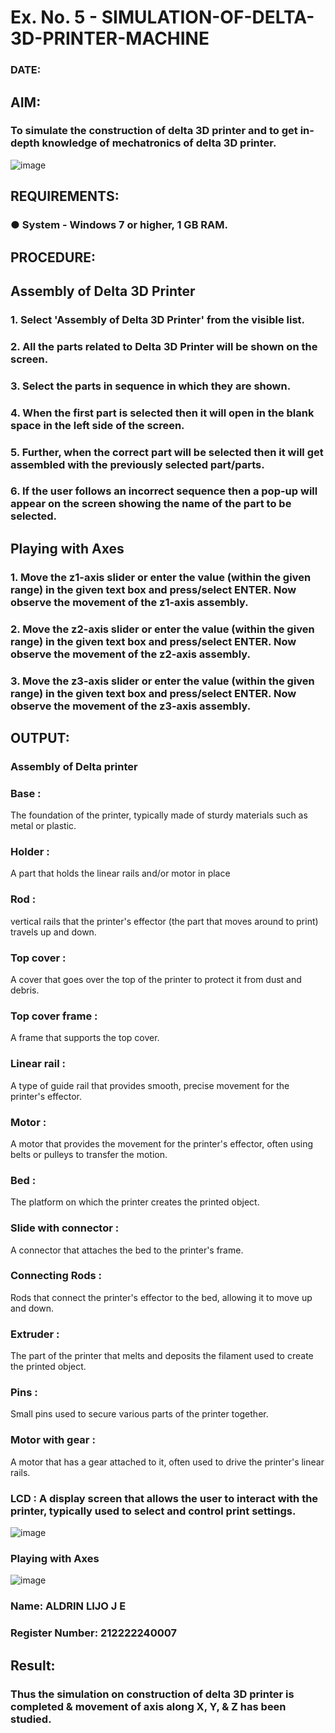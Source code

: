# Ex. No. 5 - SIMULATION-OF-DELTA-3D-PRINTER-MACHINE

### DATE: 
## AIM:
### To simulate the construction of delta 3D printer and to get in-depth knowledge of mechatronics of delta 3D printer.

![image](https://github.com/Sellakumar1987/Ex.-No.-5---SIMULATION-OF-DELTA-3D-PRINTER-MACHINE/assets/113594316/c784471e-098f-456d-9c1b-e9f0ce56cc9b)

## REQUIREMENTS:
### ●	System - Windows 7 or higher, 1 GB RAM.

## PROCEDURE:

## Assembly of Delta 3D Printer
### 1.	Select 'Assembly of Delta 3D Printer' from the visible list.
### 2.	All the parts related to Delta 3D Printer will be shown on the screen.
### 3.	Select the parts in sequence in which they are shown.
### 4.	When the first part is selected then it will open in the blank space in the left side of the screen.
### 5.	Further, when the correct part will be selected then it will get assembled with the previously selected part/parts.
### 6.	If the user follows an incorrect sequence then a pop-up will appear on the screen showing the name of the part to be selected.

## Playing with Axes
### 1.	Move the z1-axis slider or enter the value (within the given range) in the given text box and press/select ENTER. Now observe the movement of the z1-axis assembly.
### 2.	Move the z2-axis slider or enter the value (within the given range) in the given text box and press/select ENTER. Now observe the movement of the z2-axis assembly.
### 3.	Move the z3-axis slider or enter the value (within the given range) in the given text box and press/select ENTER. Now observe the movement of the z3-axis assembly.

## OUTPUT:
### Assembly of Delta printer
### Base :
The foundation of the printer, typically made of sturdy materials such as metal or plastic.

### Holder :
A part that holds the linear rails and/or motor in place

### Rod :
vertical rails that the printer's effector (the part that moves around to print) travels up and down.

### Top cover :
A cover that goes over the top of the printer to protect it from dust and debris.

### Top cover frame :
A frame that supports the top cover.

### Linear rail :
A type of guide rail that provides smooth, precise movement for the printer's effector.

### Motor :
A motor that provides the movement for the printer's effector, often using belts or pulleys to transfer the motion.

### Bed :
The platform on which the printer creates the printed object.

### Slide with connector :
A connector that attaches the bed to the printer's frame.
### Connecting Rods :
Rods that connect the printer's effector to the bed, allowing it to move up and down.

### Extruder :
The part of the printer that melts and deposits the filament used to create the printed object.

### Pins :
Small pins used to secure various parts of the printer together.

### Motor with gear :
A motor that has a gear attached to it, often used to drive the printer's linear rails.

### LCD : A display screen that allows the user to interact with the printer, typically used to select and control print settings.



![image](https://github.com/gururamu08/Ex.-No.-5---SIMULATION-OF-DELTA-3D-PRINTER-MACHINE/assets/118707009/2589e660-0a09-4c0c-9783-c55ebee61015)

### Playing with Axes

![image](https://github.com/gururamu08/Ex.-No.-5---SIMULATION-OF-DELTA-3D-PRINTER-MACHINE/assets/118707009/4a8a57f9-d194-44fc-a36b-dd2fb85104da)


### Name: ALDRIN LIJO J E
### Register Number: 212222240007

## Result: 
### Thus the simulation on construction of delta 3D printer is completed & movement of axis along X, Y, & Z has been studied.
